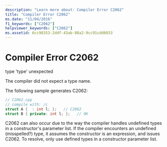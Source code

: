 ```yaml
---
description: "Learn more about: Compiler Error C2062"
title: "Compiler Error C2062"
ms.date: "11/04/2016"
f1_keywords: ["C2062"]
helpviewer_keywords: ["C2062"]
ms.assetid: 6cc98353-2ddf-43ab-88a2-9cc91cdd6033
---
```

# Compiler Error C2062

type 'type' unexpected

The compiler did not expect a type name.

The following sample generates C2062:

```cpp
// C2062.cpp
// compile with: /c
struct A {  : int l; };   // C2062
struct B { private: int l; };   // OK
```

C2062 can also occur due to the way the compiler handles undefined types in a constructor's parameter list. If the compiler encounters an undefined (misspelled?) type, it assumes the constructor is an expression, and issues C2062. To resolve, only use defined types in a constructor parameter list.
